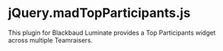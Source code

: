 # jQuery.madTopParticipants.js
This plugin for Blackbaud Luminate provides a Top Participants widget across multiple Teamraisers.

